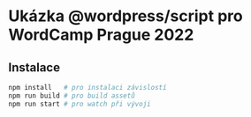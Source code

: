 # Ukázka @wordpress/script pro WordCamp Prague 2022

## Instalace

```bash
npm install   # pro instalaci závislostí
npm run build # pro build assetů
npm run start # pro watch při vývoji 
```